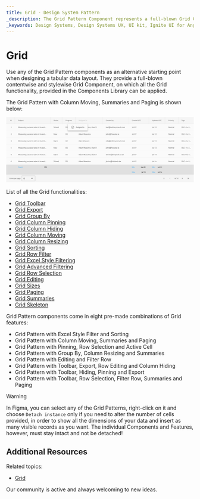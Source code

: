 ```yaml
---
title: Grid - Design System Pattern
_description: The Grid Pattern Component represents a full-blown Grid Component.
_keywords: Design Systems, Design Systems UX, UI kit, Ignite UI for Angular, Angular, Angular Design System, Design Kits for Angular, Figma, Figma to Angular, Export code from Figma, Figma HTML, Figma to HTML, Figma UI kits
---
```


# Grid

Use any of the Grid Pattern components as an alternative starting point when designing a tabular data layout. They provide a full-blown contentwise and stylewise Grid Component, on which all the Grid functionality, provided in the Components Library can be applied.

The Grid Pattern with Column Moving, Summaries and Paging is shown below:

<img class="responsive-img" src="../images/grid.png" srcset="../images/grid@2x.png 2x" />

List of all the Grid functionalities:
- [Grid Toolbar](../components/grid-toolbar.md)
- [Grid Export](../components/grid-export.md)
- [Grid Group By](../components/grid-grouping.md)
- [Grid Column Pinning](../components/grid-column-pinning.md)
- [Grid Column Hiding](../components/grid-column-hiding.md)
- [Grid Column Moving](../components/grid-column-moving.md)
- [Grid Column Resizing](../components/grid-column-resizing.md)
- [Grid Sorting](../components/grid-sorting.md)
- [Grid Row Filter](../components/grid-row-filter.md)
- [Grid Excel Style Filtering](../components/grid-excel-style-filter.md)
- [Grid Advanced Filtering](../components/grid-advanced-filter.md)
- [Grid Row Selection](../components/grid-row-selection.md)
- [Grid Editing](../components/grid-editing.md)
- [Grid Sizes](../components/grid-sizes.md)
- [Grid Paging](../components/grid-paging.md)
- [Grid Summaries](../components/grid-summaries.md)
- [Grid Skeleton](../components/grid-skeleton.md)


Grid Pattern components come in eight pre-made combinations of Grid features:
- Grid Pattern with Excel Style Filter and Sorting
- Grid Pattern with Column Moving, Summaries and Paging
- Grid Pattern with Pinning, Row Selection and Active Cell
- Grid Pattern with Group By, Column Resizing and Summaries
- Grid Pattern with Editing and Filter Row
- Grid Pattern with Toolbar, Export, Row Editing and Column Hiding
- Grid Pattern with Toolbar, Hiding, Pinning and Export
- Grid Pattern with Toolbar, Row Selection, Filter Row, Summaries and Paging


> [!WARNING]
> In Figma, you can select any of the Grid Patterns, right-click on it and choose `Detach instance` only if you need to alter the number of cells provided, in order to show all the dimensions of your data and insert as many visible records as you want. The individual Components and Features, however, must stay intact and not be detached!
>

## Additional Resources

Related topics:

- [Grid](../components/grid.md)

Our community is active and always welcoming to new ideas.
